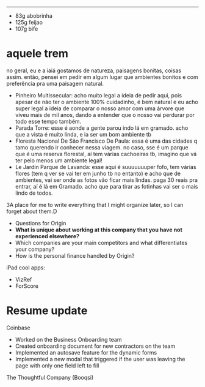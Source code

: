 






















---


- 83g abobrinha
- 125g feijao
- 107g bife

# aquele trem

no geral, eu e a iaiá gostamos de natureza, paisagens bonitas, coisas assim. então, pensei em pedir em algum lugar que ambientes bonitos e com preferência pra uma paisagem natural.

- Pinheiro Multissecular: acho muito legal a ideia de pedir aqui, pois apesar de não ter o ambiente 100% cuidadinho, é bem natural e eu acho super legal a ideia de comparar o nosso amor com uma árvore que viveu mais de mil anos, dando a entender que o nosso vai perdurar por todo esse tempo também.
- Parada Torre: esse é aonde a gente parou indo lá em gramado. acho que a vista é muito linda, e ia ser um bom ambiente tb
- Floresta Nacional De São Francisco De Paula: essa é uma das cidades q tamo querendo ir conhecer nessa viagem. no caso, sse é um parque que é uma reserva florestal, aí tem várias cachoeiras tb, imagino que vá ter pelo menos um ambiente legal!
- Le Jardin Parque de Lavanda: esse aqui é suuuuuuuper fofo, tem várias flores (tem q ver se vai ter em junho tb no entanto) e acho que de ambientes, vai ser onde as fotos vão ficar mais lindas. paga 30 reais pra entrar, aí é lá em Gramado. acho que para tirar as fotinhas vai ser o mais lindo de todos.





3A place for me to write everything that I might organize later, so I can forget about them.D


- Questions for Origin
- **What is unique about working at this company that you have not experienced elsewhere?**
- Which companies are your main competitors and what differentiates your company?
- How is the personal finance handled by Origin? 

iPad cool apps:
- VizRef
- ForScore



# Resume update
Coinbase
- Worked on the Business Onboarding team
- Created onboarding document for new contractors on the team
- Implemented an autosave feature for the dynamic forms
- Implemented a new modal that triggered if the user was leaving the page with only one field left to fill

The Thoughtful Company (Booqsi)


















